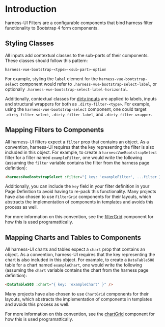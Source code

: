 # Introduction
harness-UI Filters are a configurable components that bind harness filter functionality to Bootstrap 4 form components.

## Styling Classes
All inputs add contextual classes to the sub-parts of their components. These classes should follow this pattern:

```
harness-vue-bootstrap-<type>-<sub-part>-option
```
For example, styling the `label` element for the `harness-vue-bootstrap-select` component would refer to `.harness-vue-bootstrap-select-label`, or optionally `.harness-vue-bootstrap-select-label-horizontal`.

Additionally, contextual classes for [dirty inputs]() are applied to labels, inputs and structural wrappers for both as `.dirty-filter-<type>`. For example, using the `harness-vue-bootstrap-select` component, one could target `.dirty-filter-select`, `.dirty-filter-label`, and `.dirty-filter-wrapper`.

## Mapping Filters to Components
All harness-UI filters expect a `filter` prop that contains an object. As a convention, harness-UI requires that the key representing the filter is also included in this object. For example, to create a `harnessVueBootstrapSelect` filter for a filter named `exampleFilter`, one would write the following (assuming the `filter` variable contains the filter from the harness page definition):
```html
<harnessVueBootstrapSelect :filter="{ key: 'exampleFilter', ...filter }" />
```

Additionally, you can include the `key` field in your filter definition in your Page Definition to avoid having to re-pack this functionality. Many projects have also chosen to use `FilterGrid` components for their layouts, which abstracts the implementation of components in templates and avoids this process as well.

For more information on this convention, see the [filterGrid]() component for how this is used programattically.

## Mapping Charts and Tables to Components
All harness-UI charts and tables expect a `chart` prop that contains an object. As a convention, harness-UI requires that the key representing the chart is also included in this object. For example, to create a `DataTable508` table for a chart named `exampleChart`, one would write the following (assuming the `chart` variable contains the chart from the harness page definition):
```html
<DataTable508 :chart="{ key: 'exampleChart' }" />
```

Many projects have also chosen to use `ChartGrid` components for their layouts, which abstracts the implementation of components in templates and avoids this process as well.

For more information on this convention, see the [chartGrid]() component for how this is used programattically.